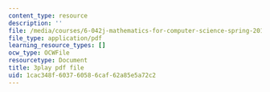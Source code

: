 ```yaml
---
content_type: resource
description: ''
file: /media/courses/6-042j-mathematics-for-computer-science-spring-2015/1cac348f603760586caf62a85e5a72c2_YVQdVzSkcmQ.pdf
file_type: application/pdf
learning_resource_types: []
ocw_type: OCWFile
resourcetype: Document
title: 3play pdf file
uid: 1cac348f-6037-6058-6caf-62a85e5a72c2
---
```


